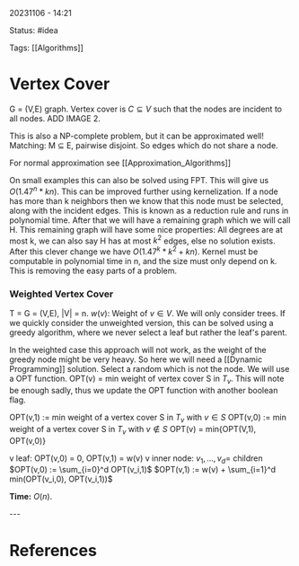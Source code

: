 20231106 - 14:21

Status: #idea

Tags: [[Algorithms]]

# Vertex Cover
G = (V,E) graph. Vertex cover is $C \subseteq V$ such that the nodes are incident to all nodes. 
ADD IMAGE 2. 

This is also a NP-complete problem, but it can be approximated well! Matching: M $\subseteq$ E, pairwise disjoint. So edges which do not share a node. 

For  normal approximation see [[Approximation_Algorithms]]

On small examples this can also be solved using FPT. This will give us $O(1.47^n*kn)$. This can be improved further using kernelization. If a node has more than k neighbors then we know that this node must be selected, along with the incident edges. This is known as a reduction rule and runs in polynomial time. After that we will have a remaining graph which we will call H. This remaining graph will have some nice properties: All degrees are at most k, we can also say H has at most $k^2$ edges, else no solution exists. After this clever change we have $O(1.47^k*k^2+kn)$. Kernel must be computable in polynomial time in n, and the size must only depend on k. This is removing the easy parts of a problem. 

### Weighted Vertex Cover 
T = G = (V,E), |V| = n. $w(v)$: Weight of $v \in V$. We will only consider trees. If we quickly consider the unweighted version, this can be solved using a greedy algorithm, where we never select a leaf but rather the leaf's parent. 

In the weighted case this approach will not work, as the weight of the greedy node might be very heavy. So here we will need a [[Dynamic Programming]] solution. Select a random which is not the node. We will use a OPT function. OPT(v) = min weight of vertex cover S in $T_v$. This will note be enough sadly, thus we update the OPT function with another boolean flag. 

OPT(v,1) := min weight of a vertex cover S in $T_v$ with $v \in S$
OPT(v,0) := min weight of a vertex cover S in $T_v$ with $v \not\in S$
OPT(v) = min{OPT(V,1), OPT(v,0)}


v leaf: OPT(v,0) = 0, OPT(v,1) = w(v)
v inner node: $v_1, ..., v_d =$ children
		$OPT(v,0) := \sum_{i=0}^d OPT(v_i,1)$
		$OPT(v,1) := w(v) + \sum_{i=1}^d min(OPT(v_i,0), OPT(v_i,1))$

**Time:** $O(n)$. 

\-\-\-
# References